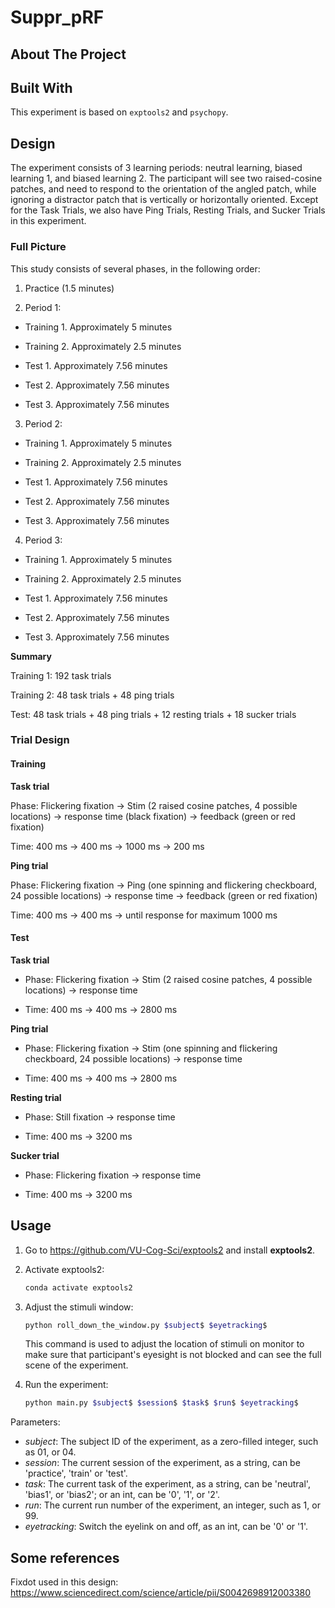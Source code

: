 # Suppr_pRF

## About The Project

## Built With

This experiment is based on `exptools2` and `psychopy`.

## Design

The experiment consists of 3 learning periods: neutral learning, biased learning 1, and biased learning 2. The participant will see two raised-cosine patches, and need to respond to the orientation of the angled patch, while ignoring a distractor patch that is vertically or horizontally oriented. Except for the Task Trials, we also have Ping Trials, Resting Trials, and Sucker Trials in this experiment.

### Full Picture

This study consists of several phases, in the following order:

1. Practice (1.5 minutes)

2. Period 1:

- Training 1. Approximately 5 minutes

- Training 2. Approximately 2.5 minutes

- Test 1. Approximately 7.56 minutes

- Test 2. Approximately 7.56 minutes

- Test 3. Approximately 7.56 minutes

3. Period 2:

- Training 1. Approximately 5 minutes

- Training 2. Approximately 2.5 minutes

- Test 1. Approximately 7.56 minutes

- Test 2. Approximately 7.56 minutes

- Test 3. Approximately 7.56 minutes

4. Period 3:

- Training 1. Approximately 5 minutes

- Training 2. Approximately 2.5 minutes

- Test 1. Approximately 7.56 minutes

- Test 2. Approximately 7.56 minutes

- Test 3. Approximately 7.56 minutes

**Summary**

Training 1: 192 task trials

Training 2: 48 task trials + 48 ping trials

Test: 48 task trials + 48 ping trials + 12 resting trials + 18 sucker trials

### Trial Design

#### Training

**Task trial**

Phase: Flickering fixation -> Stim (2 raised cosine patches, 4 possible locations) -> response time (black fixation) -> feedback (green or red fixation)

Time: 400 ms -> 400 ms -> 1000 ms -> 200 ms

**Ping trial**

Phase: Flickering fixation -> Ping (one spinning and flickering checkboard, 24 possible locations) -> response time -> feedback (green or red fixation)

Time: 400 ms -> 400 ms -> until response for maximum 1000 ms

#### Test

**Task trial**

- Phase: Flickering fixation -> Stim (2 raised cosine patches, 4 possible locations) -> response time

- Time: 400 ms -> 400 ms -> 2800 ms

**Ping trial**

- Phase: Flickering fixation -> Stim (one spinning and flickering checkboard, 24 possible locations) -> response time

- Time: 400 ms -> 400 ms -> 2800 ms

**Resting trial**

- Phase: Still fixation -> response time

- Time: 400 ms -> 3200 ms

**Sucker trial**

- Phase: Flickering fixation -> response time

- Time: 400 ms -> 3200 ms

## Usage

1. Go to <https://github.com/VU-Cog-Sci/exptools2> and install **exptools2**.
2. Activate exptools2:

    ```sh
    conda activate exptools2
    ```

3. Adjust the stimuli window:

    ```sh
    python roll_down_the_window.py $subject$ $eyetracking$
    ```

    This command is used to adjust the location of stimuli on monitor to make sure that participant\'s eyesight is not blocked and can see the full scene of the experiment.

4. Run the experiment:

    ```sh
    python main.py $subject$ $session$ $task$ $run$ $eyetracking$
    ```

Parameters:

- $subject$: The subject ID of the experiment, as a zero-filled integer, such as 01, or 04.
- $session$: The current session of the experiment, as a string, can be 'practice', 'train' or 'test'.
- $task$: The current task of the experiment, as a string, can be 'neutral', 'bias1', or 'bias2'; or an int, can be '0', '1', or '2'.
- $run$: The current run number of the experiment, an integer, such as 1, or 99.
- $eyetracking$: Switch the eyelink on and off, as an int, can be '0' or '1'.

## Some references

Fixdot used in this design: <https://www.sciencedirect.com/science/article/pii/S0042698912003380>

